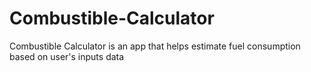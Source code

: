 # Combustible-Calculator
Combustible Calculator is an app that helps estimate fuel consumption based on user's inputs data
